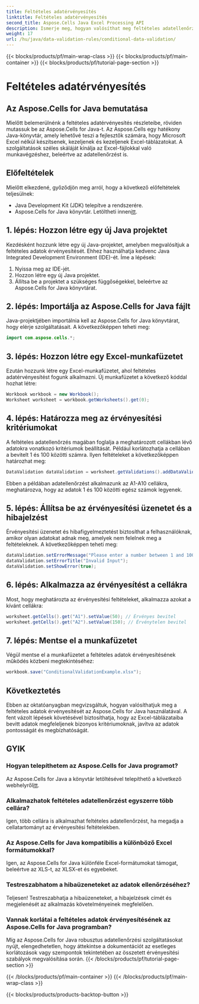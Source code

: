 ```yaml
---
title: Feltételes adatérvényesítés
linktitle: Feltételes adatérvényesítés
second_title: Aspose.Cells Java Excel Processing API
description: Ismerje meg, hogyan valósíthat meg feltételes adatellenőrzést az Aspose.Cells for Java használatával. Lépésről lépésre útmutató forráskóddal a pontos adatkezeléshez Excel-táblázatokban.
weight: 17
url: /hu/java/data-validation-rules/conditional-data-validation/
---
```


{{< blocks/products/pf/main-wrap-class >}}
{{< blocks/products/pf/main-container >}}
{{< blocks/products/pf/tutorial-page-section >}}

# Feltételes adatérvényesítés


## Az Aspose.Cells for Java bemutatása

Mielőtt belemerülnénk a feltételes adatérvényesítés részleteibe, röviden mutassuk be az Aspose.Cells for Java-t. Az Aspose.Cells egy hatékony Java-könyvtár, amely lehetővé teszi a fejlesztők számára, hogy Microsoft Excel nélkül készítsenek, kezeljenek és kezeljenek Excel-táblázatokat. A szolgáltatások széles skáláját kínálja az Excel-fájlokkal való munkavégzéshez, beleértve az adatellenőrzést is.

## Előfeltételek

Mielőtt elkezdené, győződjön meg arról, hogy a következő előfeltételek teljesülnek:

- Java Development Kit (JDK) telepítve a rendszerére.
-  Aspose.Cells for Java könyvtár. Letöltheti innen[itt](https://releases.aspose.com/cells/java/).

## 1. lépés: Hozzon létre egy új Java projektet

Kezdésként hozzunk létre egy új Java-projektet, amelyben megvalósítjuk a feltételes adatok érvényesítését. Ehhez használhatja kedvenc Java Integrated Development Environment (IDE)-ét. Íme a lépések:

1. Nyissa meg az IDE-jét.
2. Hozzon létre egy új Java projektet.
3. Állítsa be a projektet a szükséges függőségekkel, beleértve az Aspose.Cells for Java könyvtárat.

## 2. lépés: Importálja az Aspose.Cells for Java fájlt

Java-projektjében importálnia kell az Aspose.Cells for Java könyvtárat, hogy elérje szolgáltatásait. A következőképpen teheti meg:

```java
import com.aspose.cells.*;
```

## 3. lépés: Hozzon létre egy Excel-munkafüzetet

Ezután hozzunk létre egy Excel-munkafüzetet, ahol feltételes adatérvényesítést fogunk alkalmazni. Új munkafüzetet a következő kóddal hozhat létre:

```java
Workbook workbook = new Workbook();
Worksheet worksheet = workbook.getWorksheets().get(0);
```

## 4. lépés: Határozza meg az érvényesítési kritériumokat

A feltételes adatellenőrzés magában foglalja a meghatározott cellákban lévő adatokra vonatkozó kritériumok beállítását. Például korlátozhatja a cellában a bevitelt 1 és 100 közötti számra. Ilyen feltételeket a következőképpen határozhat meg:

```java
DataValidation dataValidation = worksheet.getValidations().addDataValidation("A1:A10", DataValidationType.WHOLE, DataValidationOperator.BETWEEN, "1", "100");
```

Ebben a példában adatellenőrzést alkalmazunk az A1-A10 cellákra, meghatározva, hogy az adatok 1 és 100 közötti egész számok legyenek.

## 5. lépés: Állítsa be az érvényesítési üzenetet és a hibajelzést

Érvényesítési üzenetet és hibafigyelmeztetést biztosíthat a felhasználóknak, amikor olyan adatokat adnak meg, amelyek nem felelnek meg a feltételeknek. A következőképpen teheti meg:

```java
dataValidation.setErrorMessage("Please enter a number between 1 and 100.");
dataValidation.setErrorTitle("Invalid Input");
dataValidation.setShowError(true);
```

## 6. lépés: Alkalmazza az érvényesítést a cellákra

Most, hogy meghatározta az érvényesítési feltételeket, alkalmazza azokat a kívánt cellákra:

```java
worksheet.getCells().get("A1").setValue(50); // Érvényes bevitel
worksheet.getCells().get("A2").setValue(150); // Érvénytelen bevitel
```

## 7. lépés: Mentse el a munkafüzetet

Végül mentse el a munkafüzetet a feltételes adatok érvényesítésének működés közbeni megtekintéséhez:

```java
workbook.save("ConditionalValidationExample.xlsx");
```

## Következtetés

Ebben az oktatóanyagban megvizsgáltuk, hogyan valósíthatjuk meg a feltételes adatok érvényesítését az Aspose.Cells for Java használatával. A fent vázolt lépések követésével biztosíthatja, hogy az Excel-táblázataiba bevitt adatok megfeleljenek bizonyos kritériumoknak, javítva az adatok pontosságát és megbízhatóságát.

## GYIK

### Hogyan telepíthetem az Aspose.Cells for Java programot?

 Az Aspose.Cells for Java a könyvtár letöltésével telepíthető a következő webhelyről[itt](https://releases.aspose.com/cells/java/).

### Alkalmazhatok feltételes adatellenőrzést egyszerre több cellára?

Igen, több cellára is alkalmazhat feltételes adatellenőrzést, ha megadja a cellatartományt az érvényesítési feltételekben.

### Az Aspose.Cells for Java kompatibilis a különböző Excel formátumokkal?

Igen, az Aspose.Cells for Java különféle Excel-formátumokat támogat, beleértve az XLS-t, az XLSX-et és egyebeket.

### Testreszabhatom a hibaüzeneteket az adatok ellenőrzéséhez?

Teljesen! Testreszabhatja a hibaüzeneteket, a hibajelzések címét és megjelenését az alkalmazás követelményeinek megfelelően.

### Vannak korlátai a feltételes adatok érvényesítésének az Aspose.Cells for Java programban?

Míg az Aspose.Cells for Java robusztus adatellenőrzési szolgáltatásokat nyújt, elengedhetetlen, hogy áttekintse a dokumentációt az esetleges korlátozások vagy szempontok tekintetében az összetett érvényesítési szabályok megvalósítása során.
{{< /blocks/products/pf/tutorial-page-section >}}

{{< /blocks/products/pf/main-container >}}
{{< /blocks/products/pf/main-wrap-class >}}

{{< blocks/products/products-backtop-button >}}
